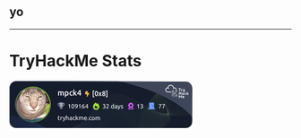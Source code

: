 ## yo
---
 # TryHackMe Stats
![tryhackme stats](https://raw.githubusercontent.com/mpck4/mpck4/master/assets/thm_propic.png)

